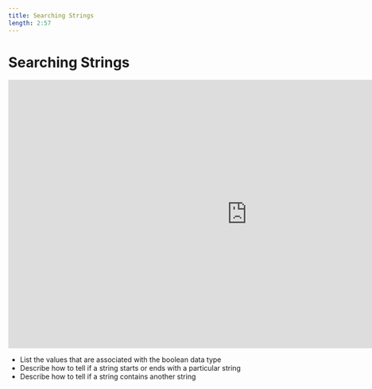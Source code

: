 ```yaml
---
title: Searching Strings
length: 2:57
---
```

# Searching Strings

<iframe src="https://channel9.msdn.com/Series/CSharp-101/CSharp-Searching-Strings/player?format=html5" width="960" height="540" allowFullScreen frameBorder="0" title="C#: Searching Strings [4 of 19] - Microsoft Channel 9 Video"></iframe>

- List the values that are associated with the boolean data type
- Describe how to tell if a string starts or ends with a particular string
- Describe how to tell if a string contains another string
